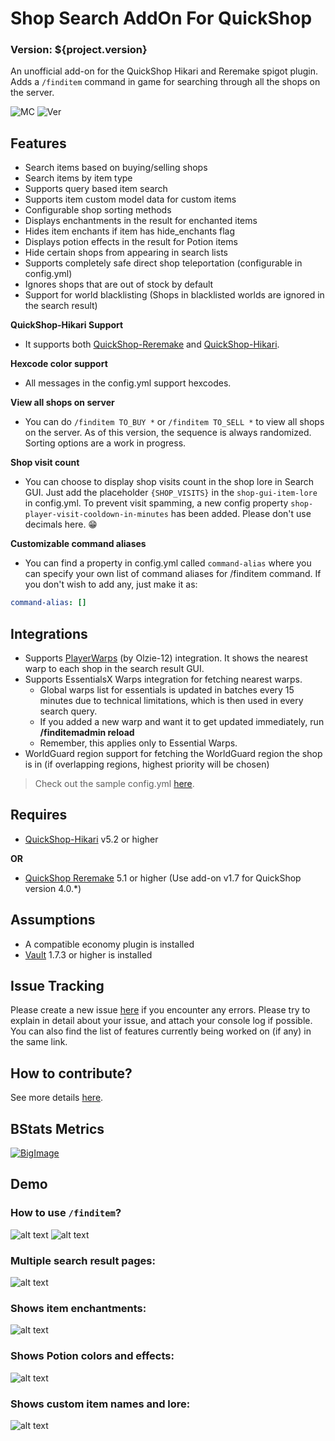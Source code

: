 # Shop Search AddOn For QuickShop
### Version: ${project.version}

An unofficial add-on for the QuickShop Hikari and Reremake spigot plugin.
Adds a `/finditem` command in game for searching through all the shops on the server.

![MC](https://img.shields.io/badge/Minecraft-Java%20Edition:%201.16.5%20--%201.20.4-brightgreen)
![Ver](https://img.shields.io/spiget/version/95104?label=Current%20Spigot%20Version)

## Features
- Search items based on buying/selling shops
- Search items by item type
- Supports query based item search
- Supports item custom model data for custom items
- Configurable shop sorting methods
- Displays enchantments in the result for enchanted items
- Hides item enchants if item has hide_enchants flag
- Displays potion effects in the result for Potion items
- Hide certain shops from appearing in search lists
- Supports completely safe direct shop teleportation (configurable in config.yml)
- Ignores shops that are out of stock by default
- Support for world blacklisting (Shops in blacklisted worlds are ignored in the search result)


**QuickShop-Hikari Support**
- It supports both [QuickShop-Reremake](https://www.spigotmc.org/resources/62575/) and [QuickShop-Hikari](https://www.spigotmc.org/resources/100125/).

**Hexcode color support**
- All messages in the config.yml support hexcodes.

**View all shops on server**
- You can do `/finditem TO_BUY *` or `/finditem TO_SELL *` to view all shops on the server. As of this version, the sequence is always randomized. Sorting options are a work in progress.

**Shop visit count**
- You can choose to display shop visits count in the shop lore in Search GUI. Just add the placeholder `{SHOP_VISITS}` in the `shop-gui-item-lore` in config.yml. To prevent visit spamming, a new config property `shop-player-visit-cooldown-in-minutes` has been added. Please don't use decimals here. 😁

**Customizable command aliases**
- You can find a property in config.yml called `command-alias` where you can specify your own list of command aliases for /finditem command. If you don't wish to add any, just make it as:
```yaml
command-alias: []
```

## Integrations
- Supports [PlayerWarps](https://www.spigotmc.org/resources/66692/) (by Olzie-12) integration. It shows the nearest warp to each shop in the search result GUI.
- Supports EssentialsX Warps integration for fetching nearest warps.
    - Global warps list for essentials is updated in batches every 15 minutes due to technical limitations, which is then used in every search query.
    - If you added a new warp and want it to get updated immediately, run **/finditemadmin reload**
    - Remember, this applies only to Essential Warps.
- WorldGuard region support for fetching the WorldGuard region the shop is in (if overlapping regions, highest priority will be chosen)

>Check out the sample config.yml [here](https://github.com/myzticbean/QSFindItemAddOn/wiki/Sample-config.yml).

## Requires
- [QuickShop-Hikari](https://www.spigotmc.org/resources/100125/) v5.2 or higher

**OR**

- [QuickShop Reremake](https://www.spigotmc.org/resources/62575/) 5.1 or higher (Use add-on v1.7 for QuickShop version 4.0.*)

## Assumptions
- A compatible economy plugin is installed
- [Vault](https://www.spigotmc.org/resources/34315/) 1.7.3 or higher is installed

## Issue Tracking
Please create a new issue [here](https://github.com/myzticbean/QSFindItemAddOn/issues) if you encounter any errors. Please try to explain in detail about your issue, and attach your console log if possible.
You can also find the list of features currently being worked on (if any) in the same link.

## How to contribute?
See more details [here](https://github.com/myzticbean/QSFindItemAddOn/blob/master/CONTRIBUTING.md).

## BStats Metrics
[![BigImage](https://bstats.org/signatures/bukkit/QSFindItemAddOn.svg)](https://bstats.org/plugin/bukkit/QSFindItemAddOn/12382)

## Demo
### How to use `/finditem`?
![alt text](https://media.discordapp.net/attachments/875008602706956368/1195618006512959518/upload_2021-8-22_15-46-29-png.png?ex=65b4a50a&is=65a2300a&hm=470a64e63d7346eee58faaf0ab41502e5ffb10d6e9a35c113c5d310237e7d820&=&format=webp&quality=lossless&width=1000&height=652)
![alt text](https://media.discordapp.net/attachments/875008602706956368/1195618804751941672/upload_2021-8-22_15-46-34-png.png?ex=65b4a5c8&is=65a230c8&hm=0855e8be534da6e88501a14ec49f07ee74f8f70a7020055ab1999347bea32aad&=&format=webp&quality=lossless&width=1000&height=652)
### Multiple search result pages:
![alt text](https://media.discordapp.net/attachments/875008602706956368/1195618837601718272/upload_2021-8-22_15-50-28-png.png?ex=65b4a5d0&is=65a230d0&hm=40bf7698ef4d6a6847587d39fffcd032a021406052995228a6ae5b1a67ed00f8&=&format=webp&quality=lossless&width=1000&height=576)
### Shows item enchantments:
![alt text](https://media.discordapp.net/attachments/875008602706956368/1195618864944394291/upload_2021-8-22_15-47-10-png.png?ex=65b4a5d6&is=65a230d6&hm=d2bac9ac052b20cccd826b245c4ec36b1d7b4086a225117cb99368629d79a931&=&format=webp&quality=lossless&width=1000&height=484)
### Shows Potion colors and effects:
![alt text](https://media.discordapp.net/attachments/875008602706956368/1195618954136268840/upload_2021-8-22_15-52-40-png.png?ex=65b4a5ec&is=65a230ec&hm=415f00b45b850d5f6c976871da56fa36709dd2a1c35c63f2ffa0b779cc7436c9&=&format=webp&quality=lossless&width=1000&height=432)
### Shows custom item names and lore:
![alt text](https://media.discordapp.net/attachments/875008602706956368/1195618980610723841/upload_2021-8-22_15-47-1-png.png?ex=65b4a5f2&is=65a230f2&hm=734dae6fa9715411aab9ad34a5a0c358b1d1c828f677e126c88ff505fd0724e3&=&format=webp&quality=lossless&width=1000&height=504)